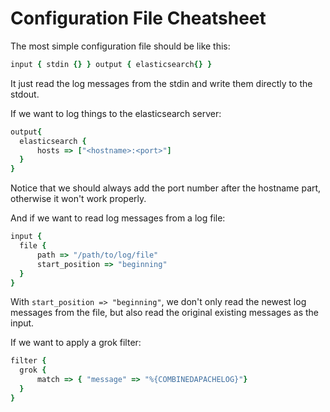 # Configuration File Cheatsheet

The most simple configuration file should be like this:

  ```ruby
input { stdin {} } output { elasticsearch{} }
  ```

It just read the log messages from the stdin and write them directly to the stdout.

If we want to log things to the elasticsearch server:

  ```ruby
output{
    elasticsearch {
        hosts => ["<hostname>:<port>"]
    }
}
  ```

Notice that we should always add the port number after the hostname part, otherwise it won't work properly.

And if we want to read log messages from a log file:

  ```ruby
input {
    file {
        path => "/path/to/log/file"
        start_position => "beginning"
    }
}
  ```

With `start_position => "beginning"`, we don't only read the newest log messages from the file, but also read the original existing messages as the input.

If we want to apply a grok filter:

  ```ruby
filter {
    grok {
        match => { "message" => "%{COMBINEDAPACHELOG}"}
    }
}
  ```
